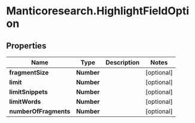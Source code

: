 # Manticoresearch.HighlightFieldOption

## Properties

Name | Type | Description | Notes
------------ | ------------- | ------------- | -------------
**fragmentSize** | **Number** |  | [optional] 
**limit** | **Number** |  | [optional] 
**limitSnippets** | **Number** |  | [optional] 
**limitWords** | **Number** |  | [optional] 
**numberOfFragments** | **Number** |  | [optional] 



